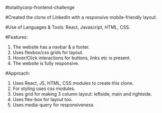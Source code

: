 #totalitycorp-frontend-challenge

#Created the clone of LinkedIn with a responsive mobile-friendly layout.

#Use of Languages & Tools: React, Javascript, HTML, CSS.

#Features:
1. The website has a navbar & a footer.
2. Uses flexbox/css grids for layout.
3. Hover/Click interactions for buttons, links etc is present.
4. The website is fully responsive.

#Approach:
1. Uses React, JS, HTML, CSS modules to create this clone.
2. For styling uses css modules.
3. Uses grid for making 3 column layout: leftside, main and rightside.
4. Uses flex-box for layout too.
5. Uses media-query for responsiveness.
